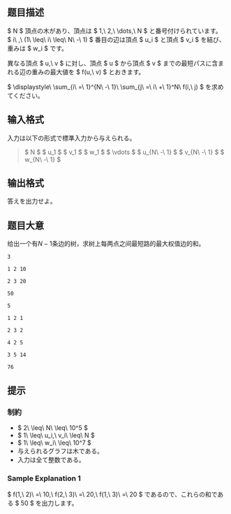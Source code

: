 ## 题目描述
[problemUrl]: https://atcoder.jp/contests/abc214/tasks/abc214_d

$ N $ 頂点の木があり、頂点は $ 1,\ 2,\ \dots,\ N $ と番号付けられています。  
 $ i\ \,\ (1\ \leq\ i\ \leq\ N\ -\ 1) $ 番目の辺は頂点 $ u_i $ と頂点 $ v_i $ を結び、重みは $ w_i $ です。

異なる頂点 $ u,\ v $ に対し、頂点 $ u $ から頂点 $ v $ までの最短パスに含まれる辺の重みの最大値を $ f(u,\ v) $ とおきます。

$ \displaystyle\ \sum_{i\ =\ 1}^{N\ -\ 1}\ \sum_{j\ =\ i\ +\ 1}^N\ f(i,\ j) $ を求めてください。

## 输入格式
入力は以下の形式で標準入力から与えられる。

> $ N $ $ u_1 $ $ v_1 $ $ w_1 $ $ \vdots $ $ u_{N\ -\ 1} $ $ v_{N\ -\ 1} $ $ w_{N\ -\ 1} $

## 输出格式
答えを出力せよ。

## 题目大意
给出一个有$N−1$条边的树，求树上每两点之间最短路的最大权值边的和。

```input1
3
1 2 10
2 3 20
```

```output1
50
```

```input2
5
1 2 1
2 3 2
4 2 5
3 5 14
```

```output2
76
```

## 提示
### 制約

- $ 2\ \leq\ N\ \leq\ 10^5 $
- $ 1\ \leq\ u_i,\ v_i\ \leq\ N $
- $ 1\ \leq\ w_i\ \leq\ 10^7 $
- 与えられるグラフは木である。
- 入力は全て整数である。

### Sample Explanation 1

$ f(1,\ 2)\ =\ 10,\ f(2,\ 3)\ =\ 20,\ f(1,\ 3)\ =\ 20 $ であるので、これらの和である $ 50 $ を出力します。

